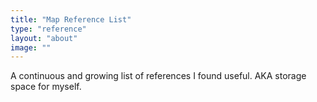```yaml
---
title: "Map Reference List"
type: "reference"
layout: "about"
image: ""
---
```


A continuous and growing list of references I found useful. AKA storage space for myself.
